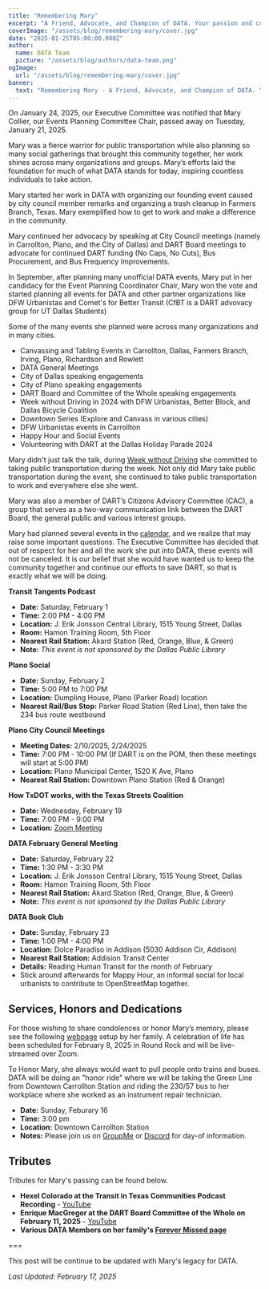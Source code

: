 ```yaml
---
title: "Remembering Mary"
excerpt: "A Friend, Advocate, and Champion of DATA. Your passion and commitment will always be remembered."
coverImage: "/assets/blog/remembering-mary/cover.jpg"
date: "2025-01-25T05:00:00.000Z"
author:
  name: DATA Team
  picture: "/assets/blog/authors/data-team.png"
ogImage:
  url: "/assets/blog/remembering-mary/cover.jpg"
banner: 
  text: "Remembering Mary - A Friend, Advocate, and Champion of DATA. Your passion and commitment will always be remembered."
---
```

On January 24, 2025, our Executive Committee was notified that Mary Collier, our Events Planning Committee Chair, passed away on Tuesday, January 21, 2025. 

Mary was a fierce warrior for public transportation while also planning so many social gatherings that brought this community together, her work shines across many organizations and groups. Mary’s efforts laid the foundation for much of what DATA stands for today, inspiring countless individuals to take action.

Mary started her work in DATA with organizing our founding event caused by city council member remarks and organizing a trash cleanup in Farmers Branch, Texas. Mary exemplified how to get to work and make a difference in the community. 

<!-- ![Image](/assets/blog/remembering-mary/FB-Trash-Cleanup-2024) -->

Mary continued her advocacy by speaking at City Council meetings (namely in Carrollton, Plano, and the City of Dallas) and DART Board meetings to advocate for continued DART funding (No Caps, No Cuts), Bus Procurement, and Bus Frequency Improvements.

<!--
Make a private Google Drive/ unlisted Youtube with all of Mary's remarks, pull from Hexel Mary's comment at DART Board meeting posted on DUSTLC Instagram (done),  does not need to be done right now
-->

In September, after planning many unofficial DATA events, Mary put in her candidacy for the Event Planning Coordinator Chair, Mary won the vote and started planning all events for DATA and other partner organizations like DFW Urbanistas and Comet's for Better Transit (CfBT is a DART advovacy group for UT Dallas Students)

Some of the many events she planned were across many organizations and in many cities.
<!-- Add list or summary of all events, we may have a very long list, does not need to be done right now--> 
- Canvassing and Tabling Events in Carrollton, Dallas, Farmers Branch, Irving, Plano, Richardson and Rowlett
- DATA General Meetings
- City of Dallas speaking engagements
- City of Plano speaking engagements
- DART Board and Committee of the Whole speaking engagements
- Week without Driving in 2024 with DFW Urbanistas, Better Block, and Dallas Bicycle Coalition
- Downtown Series (Explore and Canvass in various cities)
- DFW Urbanistas events in Carrollton
- Happy Hour and Social Events
- Volunteering with DART at the Dallas Holiday Parade 2024

Mary didn't just talk the talk, during [Week without Driving](/blog/week-without-driving) she committed to taking public transportation during the week. Not only did Mary take public transportation during the event, she continued to take public transportation to work and everywhere else she went.

Mary was also a member of DART’s Citizens Advisory Committee (CAC), a group that serves as a two-way communication link between the DART Board, the general public and various interest groups.

Mary had planned several events in the [calendar](/calendar), and we realize that may raise some important questions. The Executive Committee has decided that out of respect for her and all the work she put into DATA, these events will not be canceled. It is our belief that she would have wanted us to keep the community together and continue our efforts to save DART, so that is exactly what we will be doing.

<!-- Add FEB events -->
**Transit Tangents Podcast**
- **Date:** Saturday, February 1  
- **Time:** 2:00 PM - 4:00 PM  
- **Location:** J. Erik Jonsson Central Library, 1515 Young Street, Dallas  
- **Room:** Hamon Training Room, 5th Floor  
- **Nearest Rail Station:** Akard Station (Red, Orange, Blue, & Green)  
- **Note:** *This event is not sponsored by the Dallas Public Library*  

**Plano Social**
- **Date:** Sunday, February 2
- **Time:** 5:00 PM to 7:00 PM
- **Location:** Dumpling House, Plano (Parker Road) location
- **Nearest Rail/Bus Stop:** Parker Road Station (Red Line), then take the 234 bus route westbound

**Plano City Council Meetings**
- **Meeting Dates:** 2/10/2025, 2/24/2025  
- **Time:** 7:00 PM - 10:00 PM  (If DART is on the POM, then these meetings will start at 5:00 PM)
- **Location:** Plano Municipal Center, 1520 K Ave, Plano  
- **Nearest Rail Station:** Downtown Plano Station (Red & Orange)  

**How TxDOT works, with the Texas Streets Coalition**
- **Date:** Wednesday, February 19
- **Time:** 7:00 PM - 9:00 PM
- **Location:** [Zoom Meeting](https://us02web.zoom.us/j/81049941304?pwd=oh3lkbelO9a5nbGfoBQJx8Snmw5PUj.1) 

**DATA February General Meeting**
- **Date:** Saturday, February 22  
- **Time:** 1:30 PM - 3:30 PM  
- **Location:** J. Erik Jonsson Central Library, 1515 Young Street, Dallas  
- **Room:** Hamon Training Room, 5th Floor  
- **Nearest Rail Station:** Akard Station (Red, Orange, Blue, & Green)  
- **Note:** *This event is not sponsored by the Dallas Public Library*

**DATA Book Club**
- **Date:** Sunday, February 23
- **Time:** 1:00 PM - 4:00 PM
- **Location:** Dolce Paradiso in Addison (5030 Addison Cir, Addison)
- **Nearest Rail Station:** Addision Transit Center 
- **Details:** Reading Human Transit for the month of February
- Stick around afterwards for Mappy Hour, an informal social for local urbanists to contribute to OpenStreetMap together.

## Services, Honors and Dedications

For those wishing to share condolences or honor Mary’s memory, please see the following [webpage](https://www.forevermissed.com/mary-collier/) setup by her family. A celebration of life has been scheduled for February 8, 2025 in Round Rock and will be live-streamed over Zoom.

To Honor Mary, she always would want to pull people onto trains and buses. DATA will be doing an "honor ride" where we will be taking the Green Line from Downtown Carrollton Station and riding the 230/57 bus to her workplace where she worked as an instrument repair technician. 

- **Date:** Sunday, Feburary 16
- **Time:** 3:00 pm
- **Location:** Downtown Carrollton Station
- **Notes:** Please join us on [GroupMe](https://go.ridewithdata.org/groupme) or [Discord](https://go.ridewithdata.org/discord) for day-of information.

<!-- Add Event Details as we get them -->

## Tributes

Tributes for Mary's passing can be found below.

- **Hexel Colorado at the Transit in Texas Communities Podcast Recording** - [YouTube](https://youtu.be/wcVZL5xYevM)
- **Enrique MacGregor at the DART Board Committee of the Whole on February 11, 2025** - [YouTube](https://youtu.be/FJPrIZIACw8)
- **Various DATA Members on her family's [Forever Missed page](https://www.forevermissed.com/mary-collier/)**


<!-- Hide this until I can confirm with Norman Roscoe and TATOBFFS -->

<!--
DATA will be running another special order of the "Come and Take It" shirt in dedication to Mary with her name on the back of these shirts as she has always had our backs, the language will be similar to the website footer. These shirts will be $(placeholder pricing). <!-- Need to decide if at cost or markup for donations [Place your order to the following link]()-->

<!-- Add shirt design -->

<!-- We will have more information to share as we get it from Mary's family -->

===

This post will be continue to be updated with Mary's legacy for DATA.

*Last Updated: February 17, 2025*
